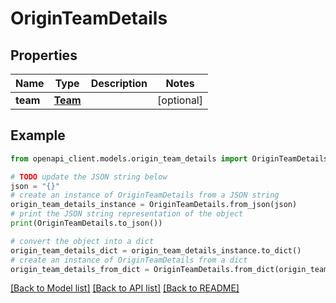 # OriginTeamDetails


## Properties

Name | Type | Description | Notes
------------ | ------------- | ------------- | -------------
**team** | [**Team**](Team.md) |  | [optional] 

## Example

```python
from openapi_client.models.origin_team_details import OriginTeamDetails

# TODO update the JSON string below
json = "{}"
# create an instance of OriginTeamDetails from a JSON string
origin_team_details_instance = OriginTeamDetails.from_json(json)
# print the JSON string representation of the object
print(OriginTeamDetails.to_json())

# convert the object into a dict
origin_team_details_dict = origin_team_details_instance.to_dict()
# create an instance of OriginTeamDetails from a dict
origin_team_details_from_dict = OriginTeamDetails.from_dict(origin_team_details_dict)
```
[[Back to Model list]](../README.md#documentation-for-models) [[Back to API list]](../README.md#documentation-for-api-endpoints) [[Back to README]](../README.md)


